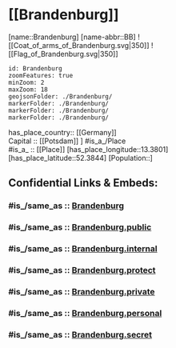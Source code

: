 ﻿---
archives_at: "[[_Standards/WikiData/WD~Brandenburgisches Landeshauptarchiv]]"
area: 29478.63
BHCL_UUID:
- f2c98f62-16bd-4579-8ff6-f46db10e11f9
- bd155553-29e4-47f1-b80d-39cb6a0913cd
budget: 16359191300
capital: '[[_Standards/WikiData/WD~Potsdam]]'
category_of_people_buried_here: '[[_Standards/WikiData/WD~Q11813830]]'
coat_of_arms: "[[_Standards/WikiData/WD~coat of arms of Brandenburg]]"
coat_of_arms_image: "http://commons.wikimedia.org/wiki/Special:FilePath/DEU%20Brandenburg%20COA.svg"
Commons_category: Brandenburg
Commons_gallery: Brandenburg
Confidential: public
contact_page_URL: "https://www.brandenburg.de/de/kontakt/bb1.c.476761.de"
contains_the_administrative_territorial_entity:
- '[[_Standards/WikiData/WD~Potsdam]]'
- '[[_Standards/WikiData/WD~Cottbus]]'
- "[[_Standards/WikiData/WD~Brandenburg an der Havel]]"
- "[[_Standards/WikiData/WD~Frankfurt (Oder)]]"
- "[[_Standards/WikiData/WD~Uckermark District]]"
- "[[_Standards/WikiData/WD~Barnim District]]"
- "[[_Standards/WikiData/WD~Oberhavel District]]"
- "[[_Standards/WikiData/WD~Ostprignitz-Ruppin District]]"
- "[[_Standards/WikiData/WD~Prignitz District]]"
- "[[_Standards/WikiData/WD~Havelland District]]"
- "[[_Standards/WikiData/WD~Potsdam-Mittelmark District]]"
- "[[_Standards/WikiData/WD~Teltow-Fläming District]]"
- "[[_Standards/WikiData/WD~Elbe-Elster District]]"
- "[[_Standards/WikiData/WD~Oberspreewald-Lausitz District]]"
- "[[_Standards/WikiData/WD~Spree-Neiße District]]"
- "[[_Standards/WikiData/WD~Dahme-Spreewald District]]"
- "[[_Standards/WikiData/WD~Oder-Spree District]]"
- "[[_Standards/WikiData/WD~Märkisch-Oderland District]]"
continent: '[[_Standards/WikiData/WD~Europe]]'
coordinate_location: "Point(13.008055555 52.361944444)"
country: '[[_Standards/WikiData/WD~Germany]]'
described_by_source:
- "[[_Standards/WikiData/WD~Svensk uppslagsbok]]"
- "[[_Standards/WikiData/WD~Collier's New Encyclopedia, 1921]]"
- "[[_Standards/WikiData/WD~Vlastenský slovník historický]]"
Dewey_Decimal_Classification: 2--4315
different_from: '[[_Standards/WikiData/WD~Q9178937]]'
economy_of_topic: "[[_Standards/WikiData/WD~economy of Brandenburg]]"
elevation_above_sea_level: 0
email_address: "mailto:poststelle@stk.brandenburg.de"
Facebook_username: UnserBrandenburg
FIPS_10_4_countries_and_regions_: GM11
flag: "[[_Standards/WikiData/WD~flag of Brandenburg]]"
flag_image: "http://commons.wikimedia.org/wiki/Special:FilePath/Flag%20of%20Brandenburg.svg"
follows: '[[_Standards/WikiData/WD~Brandenburg]]'
geoshape: "http://commons.wikimedia.org/data/main/Data:Brandenburg.map"
German_regional_key: 12
HASC:
- DE.BB
- DE.BR
has_id_wikidata: Q1208
has_time_started: 1990-10-03
head_of_government: "[[_Standards/WikiData/WD~Dietmar Woidke]]"
highest_judicial_authority: "[[_Standards/WikiData/WD~Constitutional Court of the State of Brandenburg]]"
highest_point: '[[_Standards/WikiData/WD~Kutschenberg]]'
history_of_topic: "[[_Standards/WikiData/WD~history of Brandenburg]]"
icon: Flag_of_Brandenburg
image: "http://commons.wikimedia.org/wiki/Special:FilePath/20150524%20Sanssouci%20Castle%207528.jpg"
Image_Archive_Herder_Institute: Q1208
impressum_URL: "https://www.brandenburg.de/de/impressum/bb1.c.476206.de"
inception: 1990-10-03
Instagram_username: unser.brandenburg
instance_of: "[[_Standards/WikiData/WD~federated state of Germany]]"
isDeleted: false
ISO3166_2: DE-BB
ISO_3166_2_code: DE-BB
language_used:
- "[[_Standards/WikiData/WD~Upper Sorbian]]"
- "[[_Standards/WikiData/WD~Lower Sorbian]]"
- '[[_Standards/WikiData/WD~German]]'
legal_form: "[[_Standards/WikiData/WD~Körperschaft des öffentlichen Rechts]]"
legislative_body: "[[_Standards/WikiData/WD~Landtag of Brandenburg]]"
located_in_the_administrative_territorial_entity: '[[_Standards/WikiData/WD~Germany]]'
located_in_time_zone:
- "[[_Standards/WikiData/WD~UTC+01:00]]"
- "[[_Standards/WikiData/WD~UTC+02:00]]"
location:
- 52.3844
- 13.3801
locator_map_image: "http://commons.wikimedia.org/wiki/Special:FilePath/Locator%20map%20Brandenburg%20in%20Germany.svg"
main_regulatory_text: "[[_Standards/WikiData/WD~Constitution of the State of Brandenburg]]"
native_label:
- Brandenburg
- De-Brandenburg2.ogg
NUTS_code:
- DE4
- DE40
office_held_by_head_of_government: "[[_Standards/WikiData/WD~Minister-President of Brandenburg]]"
official_website: "https://www.brandenburg.de/"
OmegaWiki_Defined_Meaning: 414546
page_banner: "http://commons.wikimedia.org/wiki/Special:FilePath/Brandenburg%20banner.jpg"
part_of: "[[_Standards/WikiData/WD~Berlin-Brandenburg Metropolitan Region]]"
permanent_duplicated_item:
- '[[_Standards/WikiData/WD~Q108828083]]'
- '[[_Standards/WikiData/WD~Q110739080]]'
- '[[_Standards/WikiData/WD~Q110739086]]'
- '[[_Standards/WikiData/WD~Q110739090]]'
- '[[_Standards/WikiData/WD~Q110739096]]'
phone_number: +49-331-8660
population: 2449193
privacy_policy_URL: "https://www.brandenburg.de/de/datenschutz/bb1.c.531348.de"
replaces:
- "[[_Standards/WikiData/WD~Cottbus District]]"
- "[[_Standards/WikiData/WD~Frankfurt (Oder) District]]"
- "[[_Standards/WikiData/WD~Neubrandenburg District]]"
- "[[_Standards/WikiData/WD~Potsdam District]]"
- "[[_Standards/WikiData/WD~Schwerin District]]"
shares_border_with:
- "[[_Standards/WikiData/WD~Mecklenburg-Western Pomerania]]"
- "[[_Standards/WikiData/WD~Lower Saxony]]"
- '[[_Standards/WikiData/WD~Saxony]]'
- '[[_Standards/WikiData/WD~Saxony-Anhalt]]'
- '[[_Standards/WikiData/WD~Berlin]]'
- "[[_Standards/WikiData/WD~Lubusz Voivodeship]]"
- "[[_Standards/WikiData/WD~West Pomeranian Voivodeship]]"
SpocWebEntityId: 29314
tags:
- geo/State
topic_s_main_Wikimedia_portal: "[[_Standards/WikiData/WD~Portal:Brandenburg]]"
twinned_administrative_body: "[[_Standards/WikiData/WD~Saitama Prefecture]]"
type: State
X_username: staatskanzleibb
YouTube_handle: land.brandenburg
---

# [[Brandenburg]] 

[name::Brandenburg] 
[name-abbr::BB] 
![[Coat_of_arms_of_Brandenburg.svg|350]] 
![[Flag_of_Brandenburg.svg|350]] 

```leaflet
id: Brandenburg
zoomFeatures: true 
minZoom: 2 
maxZoom: 18
geojsonFolder: ./Brandenburg/
markerFolder: ./Brandenburg/
markerFolder: ./Brandenburg/
markerFolder: ./Brandenburg/
```

has_place_country:: [[Germany]]  
Capital :: [[Potsdam]] ] 
#is_a_/Place  
#is_a_ :: [[Place]] 
[has_place_longitude::13.3801] 
[has_place_latitude::52.3844] 
[Population::] 


## Confidential Links & Embeds: 

### #is_/same_as :: [Brandenburg](/_Standards/Earth/Continent/Europe/Europe~Central/Germany/Germany~East/Brandenburg.md) 

### #is_/same_as :: [Brandenburg.public](/_public/Earth/Continent/Europe/Europe~Central/Germany/Germany~East/Brandenburg.public.md) 

### #is_/same_as :: [Brandenburg.internal](/_internal/Earth/Continent/Europe/Europe~Central/Germany/Germany~East/Brandenburg.internal.md) 

### #is_/same_as :: [Brandenburg.protect](/_protect/Earth/Continent/Europe/Europe~Central/Germany/Germany~East/Brandenburg.protect.md) 

### #is_/same_as :: [Brandenburg.private](/_private/Earth/Continent/Europe/Europe~Central/Germany/Germany~East/Brandenburg.private.md) 

### #is_/same_as :: [Brandenburg.personal](/_personal/Earth/Continent/Europe/Europe~Central/Germany/Germany~East/Brandenburg.personal.md) 

### #is_/same_as :: [Brandenburg.secret](/_secret/Earth/Continent/Europe/Europe~Central/Germany/Germany~East/Brandenburg.secret.md)

